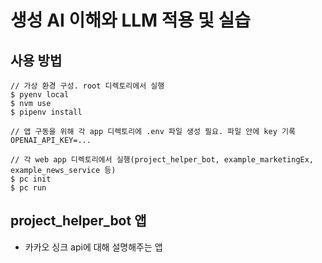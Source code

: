 # 생성 AI 이해와 LLM 적용 및 실습

## 사용 방법
```
// 가상 환경 구성. root 디렉토리에서 실행
$ pyenv local
$ nvm use
$ pipenv install

// 앱 구동을 위해 각 app 디렉토리에 .env 파일 생성 필요. 파일 안에 key 기록
OPENAI_API_KEY=...

// 각 web app 디렉토리에서 실행(project_helper_bot, example_marketingEx, example_news_service 등)
$ pc init
$ pc run
```

## project_helper_bot 앱

- 카카오 싱크 api에 대해 설명해주는 앱
